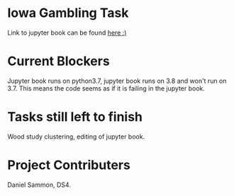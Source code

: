 # Iowa Gambling Task

Link to jupyter book can be found [here :)](file:///C:/daniel/ca4015/assignment1/_build/html/Introduction.html)

# Current Blockers

Jupyter book runs on python3.7, jupyter book runs on 3.8 and won't run on 3.7. 
This means the code seems as if it is failing in the jupyter book.

# Tasks still left to finish

Wood study clustering, editing of jupyter book.

# Project Contributers

Daniel Sammon, DS4.